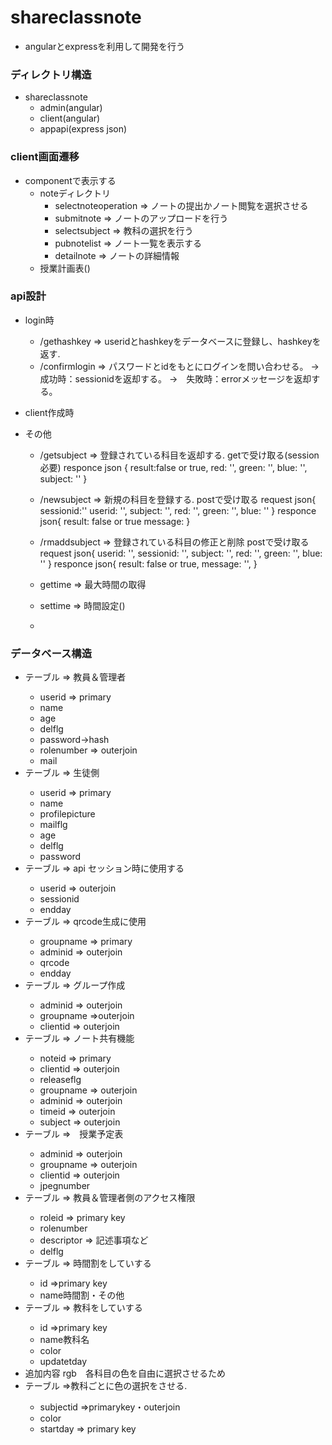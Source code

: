 # shareclassnote
- angularとexpressを利用して開発を行う
### ディレクトリ構造
- shareclassnote
  - admin(angular)
  - client(angular)
  - appapi(express json)

### client画面遷移
- componentで表示する
    - noteディレクトリ
        - selectnoteoperation => ノートの提出かノート閲覧を選択させる
        - submitnote => ノートのアップロードを行う
        - selectsubject => 教科の選択を行う
        - pubnotelist => ノート一覧を表示する
        - detailnote => ノートの詳細情報
    - 授業計画表()
### api設計
- login時
    - /gethashkey => useridとhashkeyをデータベースに登録し、hashkeyを返す.
    - /confirmlogin => パスワードとidをもとにログインを問い合わせる。
        →　成功時：sessionidを返却する。
        →　失敗時：errorメッセージを返却する。
        
- client作成時
- その他
    - /getsubject => 登録されている科目を返却する. getで受け取る(session必要)
       responce json {
            result:false or true,
            red:     '',
            green:   '',
            blue:    '',
            subject: ''
        }
    - /newsubject => 新規の科目を登録する. postで受け取る
        request json{
            sessionid:''
            userid: '',
            subject: '',
            red:    '',
            green:  '',
            blue:   ''
        }
        responce json{
            result: false or true
            message:
        }
    - /rmaddsubject => 登録されている科目の修正と削除  postで受け取る
        request json{
            userid:     '',
            sessionid:  '',
            subject:     '',
            red:        '',
            green:      '',
            blue:       ''
        }
        responce json{
            result: false or true,
            message: '',
        }
    
    - gettime => 最大時間の取得
    - settime => 時間設定()
    - 
    
    
### データベース構造
- <adminuser>テーブル => 教員＆管理者
    - userid<string>        => primary
    - name<string>
    - age<integer>
    - delflg<boolean>
    - password<string>->hash
    - rolenumber<string>    => outerjoin
    - mail<string>
- <clientuser>テーブル => 生徒側
    - userid<string>        => primary
    - name<string>
    - profilepicture<string>
    - mailflg<boolean>
    - age<integer>
    - delflg<boolean>
    - password<string>
- <apisession>テーブル => api セッション時に使用する
    - userid<string>        => outerjoin
    - sessionid<string>
    - endday<date>
- <grouptable>テーブル => qrcode生成に使用
    - groupname<string>     => primary
    - adminid<string>       => outerjoin
    - qrcode<string>
    - endday<date>
- <groupmember>テーブル => グループ作成
    - adminid<string>       => outerjoin
    - groupname<string>     =>outerjoin
    - clientid<string>      => outerjoin
- <classnote>テーブル => ノート共有機能
    - noteid<string>        => primary
    - clientid<string>      => outerjoin
    - releaseflg<boolean>
    - groupname<string>     => outerjoin
    - adminid<string>       => outerjoin
    - timeid<integer>       => outerjoin
    - subject<integer>      => outerjoin
- <timetable>テーブル =>　授業予定表
    - adminid<string>       => outerjoin
    - groupname<string>     => outerjoin
    - clientid<string>      => outerjoin
    - jpegnumber<string>
- <rolenumber>テーブル => 教員＆管理者側のアクセス権限
    - roleid<string>        => primary key
    - rolenumber<intger>
    - descriptor<string> => 記述事項など
    - delflg<boolean>
- <time>テーブル => 時間割をしていする
    - id<integer>           =>primary key
    - name<string>時間割・その他
- <subject> テーブル => 教科をしていする
    - id<integer>           =>primary key
    - name<string>教科名
    - color<string>
    - updatetday<date>
- 追加内容 rgb　各科目の色を自由に選択させるため
- <subjectcolor>テーブル =>教科ごとに色の選択をさせる.
    - subjectid<integer>    =>primarykey・outerjoin      
    - color<string>
    - startday<date>   => primary key
